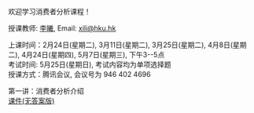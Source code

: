 欢迎学习消费者分析课程！      

授课教师: [李曦](https://www.fbe.hku.hk/people/xi-li/),  Email: xili@hku.hk        

上课时间：2月24日(星期二), 3月11日(星期二), 3月25日(星期二), 4月8日(星期二), 4月24日(星期四), 5月7日(星期三), 下午3--5点              
考试时间: 5月25日(星期日), 考试内容均为单项选择题           
授课方式：腾讯会议, 会议号为 946 402 4696       


第一讲：消费者分析介绍      
[课件(无答案版)](https://ximarketing.github.io/class/ConsumerAnalytics/1-pre.pdf)         
